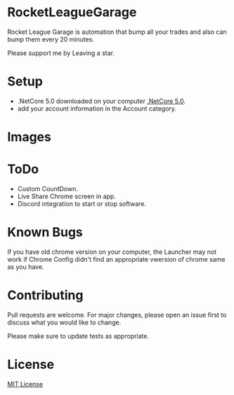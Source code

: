 # RocketLeagueGarage
Rocket League Garage is automation that bump all your trades and also can bump them every 20 minutes.

Please support me by Leaving a star.

# Setup
- .NetCore 5.0 downloaded on your computer [.NetCore 5.0](https://dotnet.microsoft.com/download/dotnet/thank-you/runtime-desktop-5.0.0-windows-x64-installer).
- add your account information in the Account category.

# Images


# ToDo
- Custom CountDown.
- Live Share Chrome screen in app.
- Discord integration to start or stop software.

# Known Bugs
If you have old chrome version on your computer, the Launcher may not work if Chrome Config didn't find an appropriate vwersion of chrome same as you have.

# Contributing
Pull requests are welcome. For major changes, please open an issue first to discuss what you would like to change.

Please make sure to update tests as appropriate.

# License
[MIT License](https://github.com/YoussofKhawaja/RocketLeagueGarage/blob/main/LICENSE)

